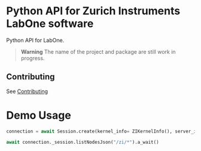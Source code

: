 # Python API for Zurich Instruments LabOne software

Python API for LabOne.

> **Warning**
The name of the project and package are still work in progress.

## Contributing

See [Contributing](CONTRIBUTING.md)

# Demo Usage
```python
connection = await Session.create(kernel_info= ZIKernelInfo(), server_info =ServerInfo(host='localhost', port=8004))

await connection._session.listNodesJson("/zi/*").a_wait()
```